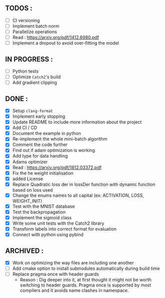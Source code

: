 ## TODOS :

- [ ] CI versioning
- [ ] Implement batch norm
- [ ] Parallelize operations
- [ ] Read : https://arxiv.org/pdf/1412.6980.pdf
- [ ] Implement a dropout to avoid over-fitting the model

## IN PROGRESS :

- [ ] Python tests
- [ ] Optimize `Catch2`'s build
- [ ] Add gradient clipping

## DONE :

- [x] Setup `clang-format`
- [x] Implement early stopping
- [x] Update README to include more information about the project
- [x] Add CI / CD
- [x] Document the example in python
- [x] Re-implement the whole mini-batch algorithm
- [x] Comment the code further
- [x] Find out if adam optimization is working
- [x] Add type for data handling
- [x] Adams optimizer
- [x] Read : https://arxiv.org/pdf/1812.03372.pdf
- [x] Fix the he weight initialisation
- [x] added License
- [x] Replace Quadratic loss der in lossDer function with dynamic function based on loss used
- [x] Change the enums names to all capital (ex: ACTIVATION, LOSS, WEIGHT_INIT)
- [x] Test with the MNIST database
- [x] Test the backpropagation
- [x] Implement the sigmoid class
- [x] Write some unit tests with the Catch2 library
- [x] Transform labels into correct format for evaluation
- [x] Connect with python using pybind

## ARCHIVED :

- [x] Work on optimizing the way files are including one another
- [ ] Add cmake option to install submodules automatically during build time
- [ ] Replace pragma once with header guards
  - Reason : Dig deeper into it, at first thought it might not be worth switching to header guards. Pragma once is supported by most compilers and it avoids name clashes in namespace.
